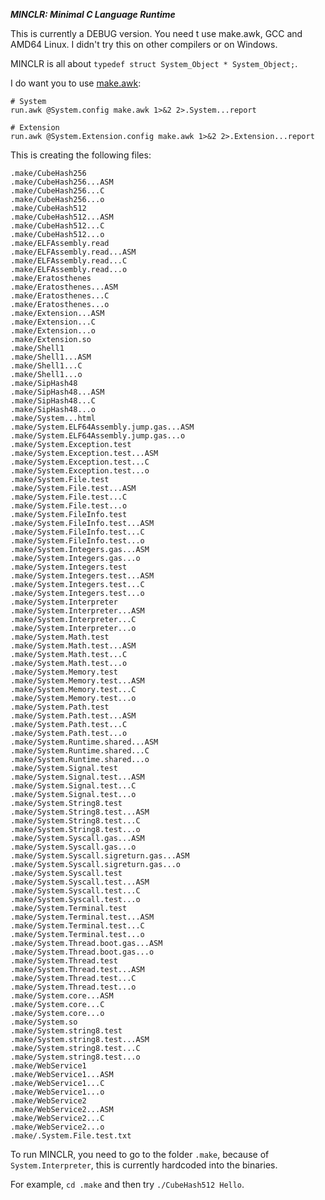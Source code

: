 ***MINCLR: Minimal C Language Runtime***

This is currently a DEBUG version. You need t use make.awk, GCC and AMD64 Linux. I didn't try this on other compilers or on Windows.

MINCLR is all about `typedef struct System_Object * System_Object;`.

I do want you to use [make.awk](/github.com/HansMinC/make.awk):

```
# System
run.awk @System.config make.awk 1>&2 2>.System...report

# Extension
run.awk @System.Extension.config make.awk 1>&2 2>.Extension...report
```

This is creating the following files:

```
.make/CubeHash256
.make/CubeHash256...ASM
.make/CubeHash256...C
.make/CubeHash256...o
.make/CubeHash512
.make/CubeHash512...ASM
.make/CubeHash512...C
.make/CubeHash512...o
.make/ELFAssembly.read
.make/ELFAssembly.read...ASM
.make/ELFAssembly.read...C
.make/ELFAssembly.read...o
.make/Eratosthenes
.make/Eratosthenes...ASM
.make/Eratosthenes...C
.make/Eratosthenes...o
.make/Extension...ASM
.make/Extension...C
.make/Extension...o
.make/Extension.so
.make/Shell1
.make/Shell1...ASM
.make/Shell1...C
.make/Shell1...o
.make/SipHash48
.make/SipHash48...ASM
.make/SipHash48...C
.make/SipHash48...o
.make/System...html
.make/System.ELF64Assembly.jump.gas...ASM
.make/System.ELF64Assembly.jump.gas...o
.make/System.Exception.test
.make/System.Exception.test...ASM
.make/System.Exception.test...C
.make/System.Exception.test...o
.make/System.File.test
.make/System.File.test...ASM
.make/System.File.test...C
.make/System.File.test...o
.make/System.FileInfo.test
.make/System.FileInfo.test...ASM
.make/System.FileInfo.test...C
.make/System.FileInfo.test...o
.make/System.Integers.gas...ASM
.make/System.Integers.gas...o
.make/System.Integers.test
.make/System.Integers.test...ASM
.make/System.Integers.test...C
.make/System.Integers.test...o
.make/System.Interpreter
.make/System.Interpreter...ASM
.make/System.Interpreter...C
.make/System.Interpreter...o
.make/System.Math.test
.make/System.Math.test...ASM
.make/System.Math.test...C
.make/System.Math.test...o
.make/System.Memory.test
.make/System.Memory.test...ASM
.make/System.Memory.test...C
.make/System.Memory.test...o
.make/System.Path.test
.make/System.Path.test...ASM
.make/System.Path.test...C
.make/System.Path.test...o
.make/System.Runtime.shared...ASM
.make/System.Runtime.shared...C
.make/System.Runtime.shared...o
.make/System.Signal.test
.make/System.Signal.test...ASM
.make/System.Signal.test...C
.make/System.Signal.test...o
.make/System.String8.test
.make/System.String8.test...ASM
.make/System.String8.test...C
.make/System.String8.test...o
.make/System.Syscall.gas...ASM
.make/System.Syscall.gas...o
.make/System.Syscall.sigreturn.gas...ASM
.make/System.Syscall.sigreturn.gas...o
.make/System.Syscall.test
.make/System.Syscall.test...ASM
.make/System.Syscall.test...C
.make/System.Syscall.test...o
.make/System.Terminal.test
.make/System.Terminal.test...ASM
.make/System.Terminal.test...C
.make/System.Terminal.test...o
.make/System.Thread.boot.gas...ASM
.make/System.Thread.boot.gas...o
.make/System.Thread.test
.make/System.Thread.test...ASM
.make/System.Thread.test...C
.make/System.Thread.test...o
.make/System.core...ASM
.make/System.core...C
.make/System.core...o
.make/System.so
.make/System.string8.test
.make/System.string8.test...ASM
.make/System.string8.test...C
.make/System.string8.test...o
.make/WebService1
.make/WebService1...ASM
.make/WebService1...C
.make/WebService1...o
.make/WebService2
.make/WebService2...ASM
.make/WebService2...C
.make/WebService2...o
.make/.System.File.test.txt
```
To run MINCLR, you need to go to the folder `.make`, because of `System.Interpreter`, this is currently hardcoded into the binaries.

For example, `cd .make` and then try `./CubeHash512 Hello`.

